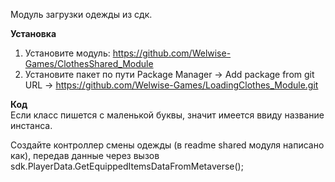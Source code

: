Модуль загрузки одежды из сдк.

<b>Установка</b>
1. Установите модуль: https://github.com/Welwise-Games/ClothesShared_Module
2. Установите пакет по пути Package Manager -> Add package from git URL -> https://github.com/Welwise-Games/LoadingClothes_Module.git

<b>Код</b><br>
Если класс пишется с маленькой буквы, значит имеется ввиду название инстанса. 

Создайте контроллер смены одежды (в readme shared модуля написано как), передав данные через вызов sdk.PlayerData.GetEquippedItemsDataFromMetaverse();
